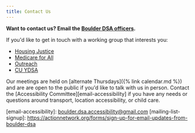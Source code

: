 ```yaml
---
title: Contact Us
---
```


**Want to contact us?  Email the [Boulder DSA officers][email-officers].**


If you'd like to get in touch with a working group that interests you:

* [Housing Justice][email-housing]
* [Medicare for All][email-m4a]
* [Outreach][email-outreach]
* [CU YDSA][email-ydsa]

Our meetings are held on [alternate Thursdays]({% link calendar.md %}) and are are open to the public if you'd like to talk with us in person. Contact the [Accessibility Committee][email-accessibility] if you have any needs or questions around transport, location accessibility, or child care.

[email-officers]: mailto:boulderdsa@gmail.com
[email-housing]: mailto:boulder.housing.justice@gmail.com
[email-m4a]: mailto:boulderdsa.m4a@gmail.com
[email-outreach]: mailto:boulderdsa.outreach@gmail.com
[email-ydsa]: mailto:ydsa@colorado.edu
[email-hgo]: mailto:boulderdsa.hgo@gmail.com
[email-accessibility]: boulder.dsa.accessibility@gmail.com [mailing-list-signup]: https://actionnetwork.org/forms/sign-up-for-email-updates-from-boulder-dsa

